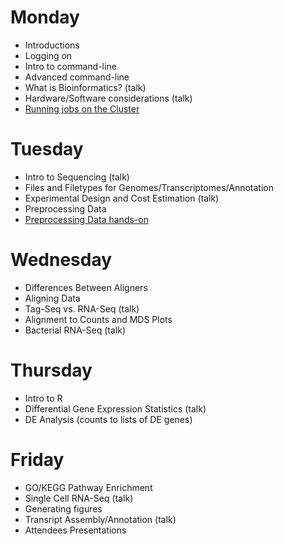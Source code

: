 Monday
=======

* Introductions
* Logging on
* Intro to command-line
* Advanced command-line
* What is Bioinformatics? (talk)
* Hardware/Software considerations (talk)
* [Running jobs on the Cluster](monday/cluster)


Tuesday
=======

* Intro to Sequencing (talk)
* Files and Filetypes for Genomes/Transcriptomes/Annotation
* Experimental Design and Cost Estimation (talk)
* Preprocessing Data
* [Preprocessing Data hands-on](tuesday/preproc)


Wednesday
==========

* Differences Between Aligners
* Aligning Data
* Tag-Seq vs. RNA-Seq (talk)
* Alignment to Counts and MDS Plots
* Bacterial RNA-Seq (talk)


Thursday
==========

* Intro to R
* Differential Gene Expression Statistics (talk)
* DE Analysis (counts to lists of DE genes)


Friday
=======

* GO/KEGG Pathway Enrichment
* Single Cell RNA-Seq (talk)
* Generating figures
* Transript Assembly/Annotation (talk)
* Attendees Presentations

